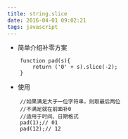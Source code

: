 ```yaml
---
title: string.slice
date: 2016-04-01 09:02:21
tags: javascript
---
```


* 简单介绍补零方案

```
	function pad(s){
		return ('0' + s).slice(-2);
	}
```
<!-- more -->
* 使用

```
	//如果满足大于一位字符串，则取最后两位 
	//不满足就在前面补0
	//适用于时间、日期格式
	pad(1);// 01
	pad(12);// 12
```